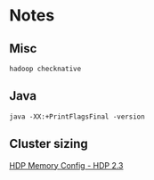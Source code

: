 # Notes

## Misc

    hadoop checknative

## Java

    java -XX:+PrintFlagsFinal -version

## Cluster sizing

 [HDP Memory Config - HDP 2.3](http://docs.hortonworks.com/HDPDocuments/HDP2/HDP-2.3.2/bk_installing_manually_book/content/determine-hdp-memory-config.html)
